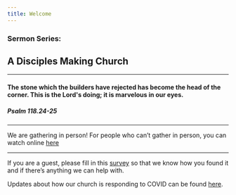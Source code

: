 ```yaml
---
title: Welcome
---
```


### Sermon Series:
## A Disciples Making Church 
---
#### The stone which the builders have rejected has become the head of the corner. This is the Lord's doing; it is marvelous in our eyes. 

##### Psalm 118.24-25 
---
We are gathering in person!
For people who can’t gather in person, you can watch online [here](https://stgeorgeshurstville.org.au/sunday-english-online)

---
If you are a guest, please fill in this [survey](https://tinyurl.com/SGHACsurvey) so that we know how you found it and if there’s anything we can help with.

Updates about how our church is responding to COVID can be found [here](https://stgeorgeshurstville.org.au/covid-update). 
